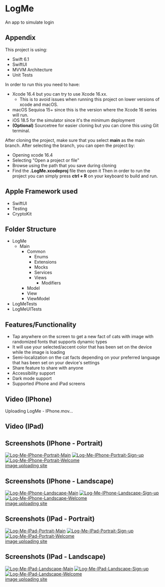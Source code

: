 # LogMe
An app to simulate login

## Appendix

This project is using:
- Swift 6.1
- SwiftUI
- MVVM Architecture
- Unit Tests

In order to run this you need to have:
- Xcode 16.4 but you can try to use Xcode 16.xx.
    - This is to avoid issues when running this project on lower versions of xcode and macOS.
- macOS Sequioa 15+ since this is the version where the Xcode 16 series will run.
- iOS 18.5 for the simulator since it's the minimum deployment
- __(Optional)__ Sourcetree for easier cloning but you can clone this using Git terminal.

After cloning the project, make sure that you select __main__ as the main branch.
After selecting the branch, you can open the project by:
- Opening xcode 16.4
- Selecting "Open a project or file"
- Browse using the path that you save during cloning
- Find the __.LogMe.xcodeproj__ file then open it
Then in order to run the project you can simply press __ctrl + R__ on your keyboard to build and run.

## Apple Framework used
- SwiftUI
- Testing
- CryptoKit

## Folder Structure
- LogMe
  - Main
    - Common
      - Enums
      - Extensions
      - Mocks
      - Services
      - Views
        - Modifiers
    - Model
    - View
    - ViewModel
- LogMeTests
- LogMeUITests

## Features/Functionality

- Tap anywhere on the screen to get a new fact of cats with image with randomized fonts that supports dynamic types
- It will use your selected/accent color that has been set on the device while the image is loading
- Semi-localization on the cat facts depending on your preferred language that has been set on your device's settings
- Share feature to share with anyone
- Accessibility support
- Dark mode support
- Supported iPhone and iPad screens

## Video (IPhone)
Uploading LogMe - IPhone.mov…

## Video (IPad)


## Screenshots (IPhone - Portrait)
<a href="https://ibb.co/Ldh5NMVM"><img src="https://i.ibb.co/Sw7rf2F2/Log-Me-IPhone-Portrait-Main.png" alt="Log-Me-IPhone-Portrait-Main" border="0"></a>
<a href="https://ibb.co/8gW7z6PN"><img src="https://i.ibb.co/603WvgDr/Log-Me-IPhone-Portrait-Sign-up.png" alt="Log-Me-IPhone-Portrait-Sign-up" border="0"></a>
<a href="https://ibb.co/8D0MhMvZ"><img src="https://i.ibb.co/QFf959Sw/Log-Me-IPhone-Portrait-Welcome.png" alt="Log-Me-IPhone-Portrait-Welcome" border="0"></a><br /><a target='_blank' href='https://imgbb.com/'>image uploading site</a><br />


## Screenshots (IPhone - Landscape)
<a href="https://ibb.co/R4hGJWJL"><img src="https://i.ibb.co/gFvbcCcs/Log-Me-IPhone-Landscape-Main.png" alt="Log-Me-IPhone-Landscape-Main" border="0"></a>
<a href="https://ibb.co/Xk7N6Fs6"><img src="https://i.ibb.co/prfGN4zN/Log-Me-IPhone-Landscape-Sign-up.png" alt="Log-Me-IPhone-Landscape-Sign-up" border="0"></a>
<a href="https://ibb.co/WvF1xp6C"><img src="https://i.ibb.co/23PBnYyJ/Log-Me-IPhone-Landscape-Welcome.png" alt="Log-Me-IPhone-Landscape-Welcome" border="0"></a><br /><a target='_blank' href='https://imgbb.com/'>image uploading site</a><br />

## Screenshots (IPad - Portrait)
<a href="https://ibb.co/2Y6WDC4b"><img src="https://i.ibb.co/LhPYLc7G/Log-Me-IPad-Portrait-Main.png" alt="Log-Me-IPad-Portrait-Main" border="0"></a>
<a href="https://ibb.co/1kcw68M"><img src="https://i.ibb.co/6kQfBg8/Log-Me-IPad-Portrait-Sign-up.png" alt="Log-Me-IPad-Portrait-Sign-up" border="0"></a>
<a href="https://ibb.co/LDKMH0nt"><img src="https://i.ibb.co/SDS2G6Rn/Log-Me-IPad-Portrait-Welcome.png" alt="Log-Me-IPad-Portrait-Welcome" border="0"></a><br /><a target='_blank' href='https://imgbb.com/'>image uploading site</a><br />

## Screenshots (IPad - Landscape)
<a href="https://ibb.co/608tF8TS"><img src="https://i.ibb.co/d4tpDtVv/Log-Me-IPad-Landscape-Main.png" alt="Log-Me-IPad-Landscape-Main" border="0"></a>
<a href="https://ibb.co/PzFCPJmY"><img src="https://i.ibb.co/mFbz2dDB/Log-Me-IPad-Landscape-Sign-up.png" alt="Log-Me-IPad-Landscape-Sign-up" border="0"></a>
<a href="https://ibb.co/pjfvcLJN"><img src="https://i.ibb.co/HTtD6HnR/Log-Me-IPad-Landscape-Welcome.png" alt="Log-Me-IPad-Landscape-Welcome" border="0"></a><br /><a target='_blank' href='https://imgbb.com/'>image uploading site</a><br />
